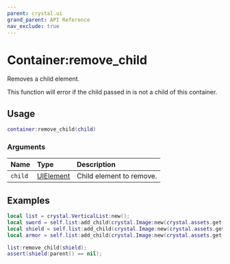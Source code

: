 ```yaml
---
parent: crystal.ui
grand_parent: API Reference
nav_exclude: true
---
```


# Container:remove_child

Removes a child element.

This function will error if the child passed in is not a child of this container.

## Usage

```lua
container:remove_child(child)
```

### Arguments

| Name    | Type                    | Description              |
| :------ | :---------------------- | :----------------------- |
| `child` | [UIElement](ui_element) | Child element to remove. |

## Examples

```lua
local list = crystal.VerticalList:new();
local sword = self.list:add_child(crystal.Image:new(crystal.assets.get("assets/sword.png")));
local shield = self.list:add_child(crystal.Image:new(crystal.assets.get("assets/shield.png")));
local armor = self.list:add_child(crystal.Image:new(crystal.assets.get("assets/armor.png")));

list:remove_child(shield);
assert(shield:parent() == nil);
```
